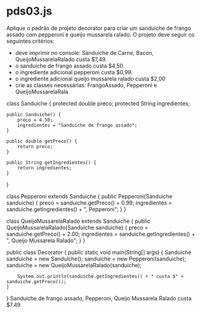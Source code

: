 # pds03.js
Aplique o padrão de projeto decorator para criar um sanduíche de frango assado com pepperoni e queijo mussarela ralado. O projeto deve seguir os seguintes critérios:
- deve imprimir no console: Sanduíche de Carne, Bacon, QueijoMussarelaRalado custa $7,49.
- o sanduíche de frango assado custa $4,50.
- o ingrediente adicional pepperoni custa $0,99.
- o ingrediente adicional queijo mussarela ralado custa $2,00
- crie as classes necessárias: FrangoAssado, Pepperoni e QueijoMussarelaRala

class Sanduiche {
    protected double preco;
    protected String ingredientes;
    
    public Sanduiche() {
        preco = 4.50;
        ingredientes = "Sanduíche de frango assado";
    }
    
    public double getPreco() {
        return preco;
    }
    
    public String getIngredientes() {
        return ingredientes;
    }
}

class Pepperoni extends Sanduiche {
    public Pepperoni(Sanduiche sanduiche) {
        preco = sanduiche.getPreco() + 0.99;
        ingredientes = sanduiche.getIngredientes() + ", Pepperoni";
    }
}

class QueijoMussarelaRalado extends Sanduiche {
    public QueijoMussarelaRalado(Sanduiche sanduiche) {
        preco = sanduiche.getPreco() + 2.00;
        ingredientes = sanduiche.getIngredientes() + ", Queijo Mussarela Ralado";
    }
}

public class Decorator {
    public static void main(String[] args) {
        Sanduiche sanduiche = new Sanduiche();
        sanduiche = new Pepperoni(sanduiche);
        sanduiche = new QueijoMussarelaRalado(sanduiche);
        
        System.out.println(sanduiche.getIngredientes() + " custa $" + sanduiche.getPreco());
    }
}
Sanduíche de frango assado, Pepperoni, Queijo Mussarela Ralado custa $7.49

